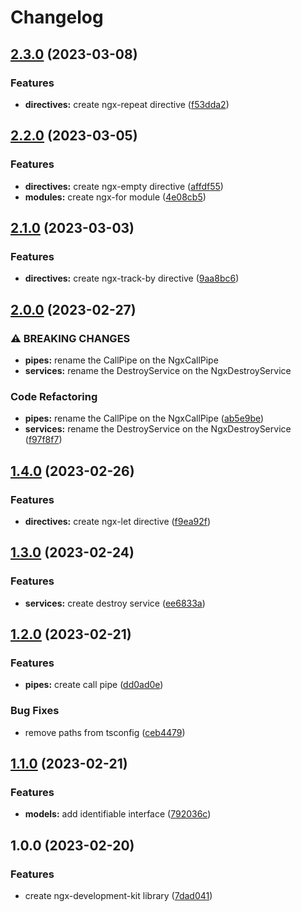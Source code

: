# Changelog

## [2.3.0](https://github.com/lodygin/ngx-development-kit/compare/v2.2.0...v2.3.0) (2023-03-08)


### Features

* **directives:** create ngx-repeat directive ([f53dda2](https://github.com/lodygin/ngx-development-kit/commit/f53dda22cd064a0d5b93afff0f10963caea54e99))

## [2.2.0](https://github.com/lodygin/ngx-development-kit/compare/v2.1.0...v2.2.0) (2023-03-05)


### Features

* **directives:** create ngx-empty directive ([affdf55](https://github.com/lodygin/ngx-development-kit/commit/affdf555e681d0b86101a052f2a9a27b8073f8e5))
* **modules:** create ngx-for module ([4e08cb5](https://github.com/lodygin/ngx-development-kit/commit/4e08cb59a78c97f0d0af26b7f1d0fa2851aebd10))

## [2.1.0](https://github.com/lodygin/ngx-development-kit/compare/v2.0.0...v2.1.0) (2023-03-03)


### Features

* **directives:** create ngx-track-by directive ([9aa8bc6](https://github.com/lodygin/ngx-development-kit/commit/9aa8bc6eb2f304176d8b8162e8aab2eee658a78a))

## [2.0.0](https://github.com/lodygin/ngx-development-kit/compare/v1.4.0...v2.0.0) (2023-02-27)


### ⚠ BREAKING CHANGES

* **pipes:** rename the CallPipe on the NgxCallPipe
* **services:** rename the DestroyService on the NgxDestroyService

### Code Refactoring

* **pipes:** rename the CallPipe on the NgxCallPipe ([ab5e9be](https://github.com/lodygin/ngx-development-kit/commit/ab5e9beed00a11f0193ad94e8fba741fb1fc6ed2))
* **services:** rename the DestroyService on the NgxDestroyService ([f97f8f7](https://github.com/lodygin/ngx-development-kit/commit/f97f8f7b233217771fb679a8e8c52b1e0ad77b68))

## [1.4.0](https://github.com/lodygin/ngx-development-kit/compare/v1.3.0...v1.4.0) (2023-02-26)


### Features

* **directives:** create ngx-let directive ([f9ea92f](https://github.com/lodygin/ngx-development-kit/commit/f9ea92f7fdfd86ca83b23ade3fe89bdfae737edd))

## [1.3.0](https://github.com/lodygin/ngx-development-kit/compare/v1.2.0...v1.3.0) (2023-02-24)


### Features

* **services:** create destroy service ([ee6833a](https://github.com/lodygin/ngx-development-kit/commit/ee6833a9f264f6e070e5ea95554ff62e716c992b))

## [1.2.0](https://github.com/lodygin/ngx-development-kit/compare/v1.1.0...v1.2.0) (2023-02-21)


### Features

* **pipes:** create call pipe ([dd0ad0e](https://github.com/lodygin/ngx-development-kit/commit/dd0ad0ea694e04fdbc9a96326b63a4b158f4ed5b))


### Bug Fixes

* remove paths from tsconfig ([ceb4479](https://github.com/lodygin/ngx-development-kit/commit/ceb4479d96cbc47fc11eeaf168a6c52ac1c9571b))

## [1.1.0](https://github.com/lodygin/ngx-development-kit/compare/v1.0.0...v1.1.0) (2023-02-21)


### Features

* **models:** add identifiable interface ([792036c](https://github.com/lodygin/ngx-development-kit/commit/792036c18e227de4132c64ce38d39be2acfddd33))

## 1.0.0 (2023-02-20)


### Features

* create ngx-development-kit library ([7dad041](https://github.com/lodygin/ngx-development-kit/commit/7dad0414052391c93e737e8174610275bd7159c2))
